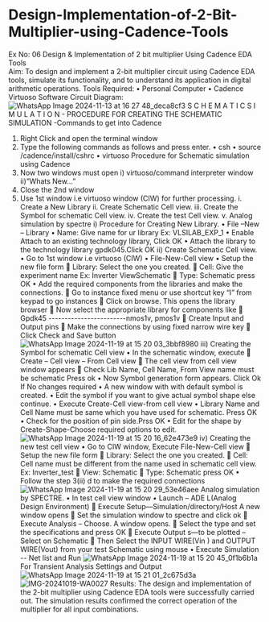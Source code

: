 # Design-Implementation-of-2-Bit-Multiplier-using-Cadence-Tools
Ex No: 06  Design & Implementation of 2 bit multiplier Using Cadence EDA Tools   
Aim:
To design and implement a 2-bit multiplier circuit using Cadence EDA tools, simulate its functionality, and to understand its application in digital arithmetic operations.
Tools Required:
•	Personal Computer
•	Cadence Virtuoso Software
Circuit Diagram:
![WhatsApp Image 2024-11-13 at 16 27 48_deca8cf3](https://github.com/user-attachments/assets/ee116850-06c9-4ec1-929c-d988217192be)
S C H E M A T I C S I M U L A T I O N - PROCEDURE FOR CREATING THE SCHEMATIC SIMULATION -Commands to get into Cadence
1.	Right Click and open the terminal window
2.	Type the following commands as follows and press enter.
•	csh
•	source /cadence/install/cshrc
•	virtuoso 
Procedure for Schematic simulation using Cadence
1.	Now two windows must open i) virtuoso/command interpreter window ii)”Whats New…”
2.	Close the 2nd window
3.	Use 1st window i.e virtuoso window (CIW) for further processing.
i.	Create a New Library
ii.	Create Schematic Cell view.
iii.	Create the Symbol for schematic Cell view.
iv.	Create the test Cell view.
v.	Analog simulation by spectre
i)	Procedure for Creating New Library.
•	File –New – Library
•	Name: Give name for ur library Ex: VLSILAB_EXP_1
•	Enable Attach to an existing technology library, Click OK
•	Attach the library to the technology library gpdk045.Click OK
ii)	Create Schematic Cell view.
•	Go to 1st window i.e virtuoso (CIW)
•	File-New-Cell view
•	Setup the new file form
	Library: Select the one you created.
	Cell: Give the experiment name Ex: Inverter ViewSchematic
	Type: Schematic press OK
•	Add the required components from the libraries and make the connections.
	Go to instance fixed menu or use shortcut key “I” from keypad to go instances
	Click on browse. This opens the library browser
	Now select the appropriate library for components like 
	Gpdk45 ------------------------nmos1v, pmos1v
	Create Input and Output pins
	Make the connections by using fixed narrow wire key
	Click Check and Save button
![WhatsApp Image 2024-11-19 at 15 20 03_3bbf8980](https://github.com/user-attachments/assets/a3e82675-34e8-4613-b5a3-98e978b3eff2)
iii)	Creating the Symbol for schematic Cell view
•	In the schematic window, execute 
	Create – Cell view – From Cell view
	The cell view from cell view window appears
	Check Lib Name, Cell Name, From View name must be schematic Press ok
•	Now Symbol generation form appears. Click Ok If No changes required
•	A new window with with default symbol is created.
•	Edit the symbol if you want to give actual symbol shape else continue.
•	Execute Create-Cell view-from cell view
•	Library Name and Cell Name must be same which you have used for schematic. Press OK
•	Check for the position of pin side.Prss OK
•	Edit for the shape by Create-Shape-Choose required options to edit.
![WhatsApp Image 2024-11-19 at 15 20 16_62e473e9](https://github.com/user-attachments/assets/5ccd429a-4282-4865-a2ab-44bcc23b4e96)
iv)	Creating the new test cell view
•	Go to CIW window, Execute File-New-Cell view
	Setup the new file form
	Library: Select the one you created.
	Cell: Cell name must be different from the name used in schematic cell view. Ex: Inverter_test
	View: Schematic
	Type: Schematic press OK
•	Follow the step 3(ii) d to make the required connections
![WhatsApp Image 2024-11-19 at 15 20 29_53e46aee](https://github.com/user-attachments/assets/ee669877-01c3-4cce-a031-295d61bfe358)
 Analog simulation by SPECTRE.
•	In test cell view window
•	Launch – ADE L(Analog Design Environment)
	Execute Setup—Simulation/directory/Host A new window opens
	Set the simulation window to spectre and click ok
	Execute Analysis – Choose. A window opens.
	Select the type and set the specifications and press OK
	Execute Output s—to be plotted – Select on Schematic
	Then Select the INPUT WIRE(Vin ) and OUTPUT WIRE(Vout) from your test Schematic using mouse
•	Execute Simulation -- Net list and Run
![WhatsApp Image 2024-11-19 at 15 20 45_0f1b6b1a](https://github.com/user-attachments/assets/a83aac61-9531-4c29-a246-87df16766bdf)
For Transient Analysis Settings and Output
![WhatsApp Image 2024-11-19 at 15 21 01_2c675d3a](https://github.com/user-attachments/assets/d52bfcd3-57e7-4160-bba2-9c276085a316)
 ![IMG-20241019-WA0027](https://github.com/user-attachments/assets/c13a30de-284c-4201-8bde-c9fc9e88234b)
Results:
The design and implementation of the 2-bit multiplier using Cadence EDA tools were successfully carried out. The simulation results confirmed the correct operation of the multiplier for all input combinations. 
